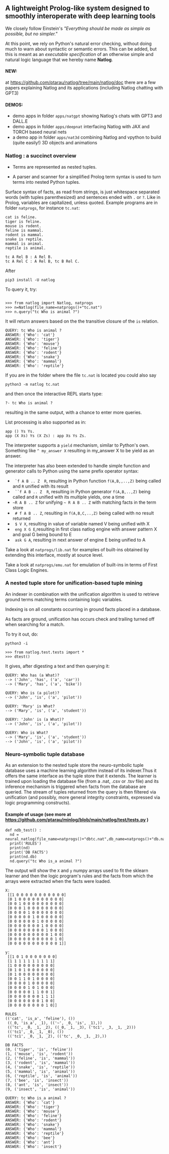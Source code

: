 ## A lightweight Prolog-like system designed to smoothly interoperate with deep learning tools

We closely follow Einstein's *"Everything should be made as simple as possible, but no simpler."*

At this point, we rely on Python's natural error checking, without doing much to warn about syntactic or semantic errors. This can be added, but this is meant as an *executable specification* of an otherwise simple and natural logic language that we hereby name **Natlog**.


#### NEW: 
at https://github.com/ptarau/natlog/tree/main/natlog/doc there are a few papers explaining Natlog and its applications (including Natlog chatting with GPT3)


#### DEMOS:

- demo apps in folder ```apps/natgpt``` showing Natlog's chats with GPT3 and DALL.E
- demo apps in folder ```apps/deepnat``` interfacing Natlog with JAX and TORCH based neural nets
- a demo app in folder ```apps/nat3d``` combining Natlog and vpython to build (quite easily!) 3D objects and animations



###  **Natlog** : a succinct overview

* Terms are represented as nested tuples.

* A parser and scanner for a simplified Prolog term syntax is used
to turn terms into nested Python tuples.

Surface syntax of facts, as read from strings, is just whitespace separated words 
(with tuples parenthesized) and
sentences ended with ```.``` or ```?```.
Like in Prolog, variables are capitalized, unless quoted. Example programs are in folder ```natprogs```, for instance ```tc.nat```:

```
cat is feline.
tiger is feline.
mouse is rodent.
feline is mammal.
rodent is mammal.
snake is reptile.
mammal is animal.
reptile is animal.

tc A Rel B : A Rel B.
tc A Rel C : A Rel B, tc B Rel C.
```

After 

```pip3 install -U natlog```



To query it, try:

``` python3 -i

>>> from natlog import Natlog, natprogs
>>> n=Natlog(file_name=natprogs()+"tc.nat")
>>> n.query("tc Who is animal ?")
```

It will return answers based on the the transitive closure of the ```is``` relation.

```
QUERY: tc Who is animal ?
ANSWER: {'Who': 'cat'}
ANSWER: {'Who': 'tiger'}
ANSWER: {'Who': 'mouse'}
ANSWER: {'Who': 'feline'}
ANSWER: {'Who': 'rodent'}
ANSWER: {'Who': 'snake'}
ANSWER: {'Who': 'mammal'}
ANSWER: {'Who': 'reptile'}
```

If you are in the folder where the file `tc.nat` is located you could also say

```
python3 -m natlog tc.nat
```
and then once the interactive REPL starts type:

```
?- tc Who is animal ?
```
resulting in the same output, with a chance to enter more queries.

List processing is also supported as in:

```
app () Ys Ys. 
app (X Xs) Ys (X Zs) : app Xs Ys Zs.
```

The interpreter supports a ```yield``` mechanism, similar to Python's own. Something like 
``` ^ my_answer X ```
resulting in my_answer X to be yield as an answer.

The interpreter has also been extended to handle simple function and generator calls to Python  using the same prefix operator syntax:

- ``` `f A B .. Z  R```, resulting in Python function ```f(A,B,,..,Z)``` being called and ```R``` unified with its result
- ``` ``f A B .. Z  R```, resulting in Python generator ```f(A,B,..,Z)``` being called and ```R``` unified with its multiple yields, one a time
- ``` ~R A B .. Z ``` for unifying  ``` ~ R A B .. Z ``` with matching facts in the term store
- ``` # f A B .. Z```, resulting in ```f(A,B,C,..,Z)``` being called with no result returned
- ``` $ V X```, resulting in value of variable named V being unified with X
- ``` eng X G E```,resulting in first class natlog engine with answer pattern X and goal G being bound to E
- ``` ask G A```, resulting in next answer of engine E being unified to A

Take a look at ```natprogs/lib.nat``` for examples of built-ins obtained by extending this interface, mostly at source level.

Take a look at ```natprogs/emu.nat``` for emulation of built-ins in terms of First Class Logic Engines.

### A nested tuple store for unification-based tuple mining

An indexer in combination with the unification algorithm is used to retrieve ground terms matching terms containing logic variables.

Indexing is on all constants occurring in 
ground facts placed in a database. 

As facts are ground,
unification has occurs check and trailing turned off when searching
for a match.

To try it out, do:

```python3 -i ```

```
>>> from natlog.test.tests import *
>>> dtest()

```

It gives, after digesting a text and then querying it:

```
QUERY: Who has (a What)?
--> ('John', 'has', ('a', 'car'))
--> ('Mary', 'has', ('a', 'bike'))

QUERY: Who is (a pilot)?
--> ('John', 'is', ('a', 'pilot'))

QUERY: 'Mary' is What?
--> ('Mary', 'is', ('a', 'student'))

QUERY: 'John' is (a What)?
--> ('John', 'is', ('a', 'pilot'))

QUERY: Who is What?
--> ('Mary', 'is', ('a', 'student'))
--> ('John', 'is', ('a', 'pilot'))
```

### Neuro-symbolic tuple database

As an extension to the nested tuple store the neuro-symbolic tuple database uses a machine learning algorithm instead of its indexer.Thus it offers the same interface as the tuple store that it extends. The learner is trained upon loading the database file (from a .nat,  .csv or .tsv file) and its inference mechanism is triggered when facts from the database are queried. The stream of tuples returned from the query is then filtered via unification (and possibly, more general integrity constraints, expressed via logic programming constructs).

#### Example of usage (see more at https://github.com/ptarau/minlog/blob/main/natlog/test/tests.py )
```
def ndb_test() :
  nd = neural_natlog(file_name=natprogs()+"dbtc.nat",db_name=natprogs()+"db.nat")
  print('RULES')
  print(nd)
  print('DB FACTS')
  print(nd.db)
  nd.query("tc Who is_a animal ?")
```
The output will show the ```X``` and ```y``` numpy arrays used to fit the sklearn learner and then the logic program's rules and the facts from which the arrays were extracted when the facts were loaded.

```
X:
 [[1 0 0 0 0 0 0 0 0 0 0 0]
 [0 1 0 0 0 0 0 0 0 0 0 0]
 [0 0 1 0 0 0 0 0 0 0 0 0]
 [0 0 0 1 0 0 0 0 0 0 0 0]
 [0 0 0 0 1 0 0 0 0 0 0 0]
 [0 0 0 0 0 1 0 0 0 0 0 0]
 [0 0 0 0 0 0 1 0 0 0 0 0]
 [0 0 0 0 0 0 0 1 0 0 0 0]
 [0 0 0 0 0 0 0 0 1 0 0 0]
 [0 0 0 0 0 0 0 0 0 1 0 0]
 [0 0 0 0 0 0 0 0 0 0 1 0]
 [0 0 0 0 0 0 0 0 0 0 0 1]]

y:
 [[1 0 1 0 0 0 0 0 0 0]
 [1 1 1 1 1 1 1 1 1 1]
 [1 0 0 0 0 0 0 0 0 0]
 [0 1 0 1 0 0 0 0 0 0]
 [0 1 0 0 0 0 0 0 0 0]
 [0 0 1 1 0 1 0 0 0 0]
 [0 0 0 0 1 0 0 0 0 0]
 [0 0 0 0 1 0 1 0 0 0]
 [0 0 0 0 0 1 1 0 0 1]
 [0 0 0 0 0 0 0 1 1 1]
 [0 0 0 0 0 0 0 1 0 0]
 [0 0 0 0 0 0 0 0 1 0]] 

RULES
(('cat', 'is_a', 'feline'), ())
 ((_0, 'is_a', _1), (('~', _0, 'is', _1),))
 (('tc', _0, _1, _2), ((_0, _1, _3), ('tc1', _3, _1, _2)))
 (('tc1', _0, _1, _0), ())
 (('tc1', _0, _1, _2), (('tc', _0, _1, _2),))

DB FACTS
(0, ('tiger', 'is', 'feline'))
(1, ('mouse', 'is', 'rodent'))
(2, ('feline', 'is', 'mammal'))
(3, ('rodent', 'is', 'mammal'))
(4, ('snake', 'is', 'reptile'))
(5, ('mammal', 'is', 'animal'))
(6, ('reptile', 'is', 'animal'))
(7, ('bee', 'is', 'insect'))
(8, ('ant', 'is', 'insect'))
(9, ('insect', 'is', 'animal'))

QUERY: tc Who is_a animal ?
ANSWER: {'Who': 'cat'}
ANSWER: {'Who': 'tiger'}
ANSWER: {'Who': 'mouse'}
ANSWER: {'Who': 'feline'}
ANSWER: {'Who': 'rodent'}
ANSWER: {'Who': 'snake'}
ANSWER: {'Who': 'mammal'}
ANSWER: {'Who': 'reptile'}
ANSWER: {'Who': 'bee'}
ANSWER: {'Who': 'ant'}
ANSWER: {'Who': 'insect'}


```
